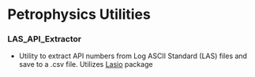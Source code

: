 # Petrophysics Utilities

### LAS_API_Extractor
* Utility to extract API numbers from Log ASCII Standard (LAS) files and save to a .csv file. Utilizes [Lasio](https://github.com/kinverarity1/lasio) package